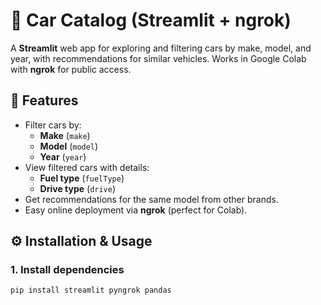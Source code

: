 # 🚗 Car Catalog (Streamlit + ngrok)

A **Streamlit** web app for exploring and filtering cars by make, model, and year, with recommendations for similar vehicles. Works in Google Colab with **ngrok** for public access.  

## 📌 Features

- Filter cars by:
  - **Make** (`make`)
  - **Model** (`model`)
  - **Year** (`year`)
- View filtered cars with details:
  - **Fuel type** (`fuelType`)
  - **Drive type** (`drive`)
- Get recommendations for the same model from other brands.
- Easy online deployment via **ngrok** (perfect for Colab).  

## ⚙️ Installation & Usage

### 1. Install dependencies
```bash
pip install streamlit pyngrok pandas
